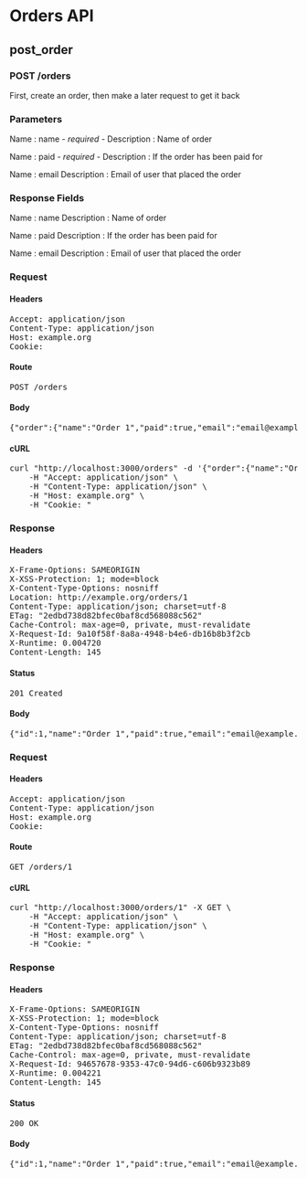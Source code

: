 # Orders API

## post_order

### POST /orders

First, create an order, then make a later request to get it back

### Parameters

Name : name *- required -*
Description : Name of order

Name : paid *- required -*
Description : If the order has been paid for

Name : email
Description : Email of user that placed the order


### Response Fields

Name : name
Description : Name of order

Name : paid
Description : If the order has been paid for

Name : email
Description : Email of user that placed the order

### Request

#### Headers

<pre>Accept: application/json
Content-Type: application/json
Host: example.org
Cookie: </pre>

#### Route

<pre>POST /orders</pre>

#### Body

<pre>{"order":{"name":"Order 1","paid":true,"email":"email@example.com"}}</pre>

#### cURL

<pre class="request">curl &quot;http://localhost:3000/orders&quot; -d &#39;{&quot;order&quot;:{&quot;name&quot;:&quot;Order 1&quot;,&quot;paid&quot;:true,&quot;email&quot;:&quot;email@example.com&quot;}}&#39; -X POST \
	-H &quot;Accept: application/json&quot; \
	-H &quot;Content-Type: application/json&quot; \
	-H &quot;Host: example.org&quot; \
	-H &quot;Cookie: &quot;</pre>

### Response

#### Headers

<pre>X-Frame-Options: SAMEORIGIN
X-XSS-Protection: 1; mode=block
X-Content-Type-Options: nosniff
Location: http://example.org/orders/1
Content-Type: application/json; charset=utf-8
ETag: &quot;2edbd738d82bfec0baf8cd568088c562&quot;
Cache-Control: max-age=0, private, must-revalidate
X-Request-Id: 9a10f58f-8a8a-4948-b4e6-db16b8b3f2cb
X-Runtime: 0.004720
Content-Length: 145</pre>

#### Status

<pre>201 Created</pre>

#### Body

<pre>{"id":1,"name":"Order 1","paid":true,"email":"email@example.com","created_at":"2014-09-08T09:19:40.159Z","updated_at":"2014-09-08T09:19:40.159Z"}</pre>
### Request

#### Headers

<pre>Accept: application/json
Content-Type: application/json
Host: example.org
Cookie: </pre>

#### Route

<pre>GET /orders/1</pre>

#### cURL

<pre class="request">curl &quot;http://localhost:3000/orders/1&quot; -X GET \
	-H &quot;Accept: application/json&quot; \
	-H &quot;Content-Type: application/json&quot; \
	-H &quot;Host: example.org&quot; \
	-H &quot;Cookie: &quot;</pre>

### Response

#### Headers

<pre>X-Frame-Options: SAMEORIGIN
X-XSS-Protection: 1; mode=block
X-Content-Type-Options: nosniff
Content-Type: application/json; charset=utf-8
ETag: &quot;2edbd738d82bfec0baf8cd568088c562&quot;
Cache-Control: max-age=0, private, must-revalidate
X-Request-Id: 94657678-9353-47c0-94d6-c606b9323b89
X-Runtime: 0.004221
Content-Length: 145</pre>

#### Status

<pre>200 OK</pre>

#### Body

<pre>{"id":1,"name":"Order 1","paid":true,"email":"email@example.com","created_at":"2014-09-08T09:19:40.159Z","updated_at":"2014-09-08T09:19:40.159Z"}</pre>
